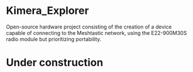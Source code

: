 # Kimera_Explorer
Open-source hardware project consisting of the creation of a device capable of connecting to the Meshtastic network, using the E22-900M30S radio module but prioritizing portability.

# Under construction
